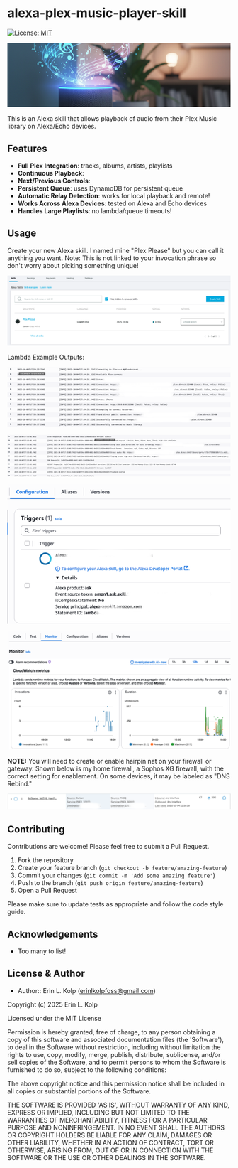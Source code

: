 # alexa-plex-music-player-skill

[![License: MIT](https://img.shields.io/badge/License-MIT-yellow.svg)](https://opensource.org/licenses/MIT)

![Header Image](assets/header_image.png)

This is an Alexa skill that allows playback of audio from their Plex Music library on Alexa/Echo devices.

## Features

- **Full Plex Integration**: tracks, albums, artists, playlists
- **Continuous Playback**:
- **Next/Previous Controls**:
- **Persistent Queue**: uses DynamoDB for persistent queue
- **Automatic Relay Detection**: works for local playback and remote!
- **Works Across Alexa Devices**: tested on Alexa and Echo devices
- **Handles Large Playlists**: no lambda/queue timeouts!

## Usage

Create your new Alexa skill. I named mine "Plex Please" but you can call it anything you want. Note: This
is not linked to your invocation phrase so don't worry about picking something unique!

![Alexa Skills Dashboard](assets/alexa_developer_console_main_screen.png)

Lambda Example Outputs:

![Lambda Connecting to Plex](assets/connecting_to_plex_lambda.png)

![Lambda Playing Audio](assets/playing_audio_lambda.png)

![Lambda Trigger Example](assets/lambda_trigger_example.png)

![Lambda Monitor Invocations](assets/lambda_monitor_invocations.png)

**NOTE:** You will need to create or enable hairpin nat on your firewall or gateway. Shown below is my home firewall,
a Sophos XG firewall, with the correct setting for enablement. On some devices, it may be labeled as "DNS Rebind."

![Hairpin NAT Rule Example](assets/sophos_hairpin_reflexive_nat_rule.png)

## Contributing

Contributions are welcome! Please feel free to submit a Pull Request.

1. Fork the repository
2. Create your feature branch (`git checkout -b feature/amazing-feature`)
3. Commit your changes (`git commit -m 'Add some amazing feature'`)
4. Push to the branch (`git push origin feature/amazing-feature`)
5. Open a Pull Request

Please make sure to update tests as appropriate and follow the code style guide.

## Acknowledgements

- Too many to list!

## License & Author

- Author:: Erin L. Kolp (<erinlkolpfoss@gmail.com>)

Copyright (c) 2025 Erin L. Kolp 

Licensed under the MIT License

Permission is hereby granted, free of charge, to any person obtaining a copy of this software and associated documentation files (the 'Software'), to deal in the Software without restriction, including without limitation the rights to use, copy, modify, merge, publish, distribute, sublicense, and/or sell copies of the Software, and to
permit persons to whom the Software is furnished to do so, subject to the following conditions:

The above copyright notice and this permission notice shall be included in all copies or substantial portions of the Software.

THE SOFTWARE IS PROVIDED 'AS IS', WITHOUT WARRANTY OF ANY KIND, EXPRESS OR IMPLIED, INCLUDING BUT NOT LIMITED TO THE WARRANTIES OF MERCHANTABILITY, FITNESS FOR A PARTICULAR PURPOSE AND NONINFRINGEMENT.  IN NO EVENT SHALL THE AUTHORS OR COPYRIGHT HOLDERS BE LIABLE FOR ANY CLAIM, DAMAGES OR OTHER LIABILITY, WHETHER IN AN ACTION OF CONTRACT, TORT OR OTHERWISE, ARISING FROM, OUT OF OR IN CONNECTION WITH THE SOFTWARE OR THE USE OR OTHER DEALINGS IN THE SOFTWARE.
